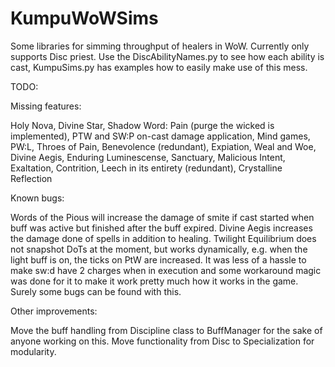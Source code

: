 # KumpuWoWSims
Some libraries for simming throughput of healers in WoW. Currently only supports Disc priest.
Use the DiscAbilityNames.py to see how each ability is cast, KumpuSims.py has examples how to easily make use of this mess.

TODO:


Missing features:

Holy Nova, Divine Star, Shadow Word: Pain (purge the wicked is implemented), PTW and SW:P on-cast damage application, Mind games, PW:L, Throes of Pain, Benevolence (redundant), Expiation, Weal and Woe, Divine Aegis, Enduring Luminescense,
Sanctuary, Malicious Intent, Exaltation, Contrition, Leech in its entirety (redundant), Crystalline Reflection

Known bugs:

Words of the Pious will increase the damage of smite if cast started when buff was active but finished after the buff expired.
Divine Aegis increases the damage done of spells in addition to healing.
Twilight Equilibrium does not snapshot DoTs at the moment, but works dynamically, e.g. when the light buff is on, the ticks on PtW are increased.
It was less of a hassle to make sw:d have 2 charges when in execution and some workaround magic was done for it to make it work pretty much how it works in the game. Surely some bugs can be found with this.

Other improvements:

Move the buff handling from Discipline class to BuffManager for the sake of anyone working on this.
Move functionality from Disc to Specialization for modularity.

